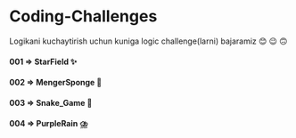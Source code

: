 # Coding-Challenges

Logikani kuchaytirish uchun kuniga logic challenge(larni) bajaramiz 😊 😉 🙃

#### 001 => StarField ✨

#### 002 => MengerSponge 🎲

#### 003 => Snake_Game 🐍

#### 004 => PurpleRain ⛈️
